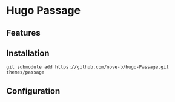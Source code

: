 # Hugo Passage

## Features

## Installation

```
git submodule add https://github.com/nove-b/hugo-Passage.git themes/passage
```

## Configuration
